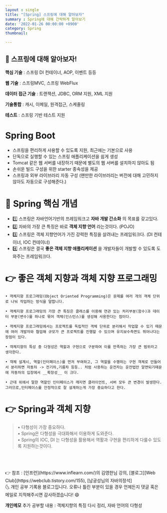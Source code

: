 ```yaml
---
layout : single
title: "[Spring] 스프링에 대해 알아보자"
summary : Spring에 대해 간략하게 알아보기
date: '2022-01-26 00:00:00 +0900'
category: Spring
thumbnail: 

---
```


## 📌 스프링에 대해 알아보자!

**핵심 기술** : 스프링 DI 컨테이너, AOP, 이벤트 등등

**웹 기술** : 스프링MVC, 스프링 WebFlux

**데이터 접근 기술** : 트랜잭션, JDBC, ORM 지원, XML 지원

**기술통합** : 캐시, 이메일, 원격접근, 스케줄링

**테스트** : 스프링 기반 테스트 지원


#  Spring Boot

- 스프링을 편리하게 사용할 수 있도록 지원, 최근에는 기본으로 사용
- 단독으로 실행할 수 있는 스프링 애플리케이션을 쉽게 생성
- Tomcat 같은 웹 서버를 내장하기 때문에 별도의 웹 서버를 설치하지 않아도 됨
- 손쉬운 빌드 구성을 위한 starter 종속성을 제공
- 스프링과 외부 라이브러리 자동 구성 (왠만한 라이브러리는 버전에 대해 고민하지 않아도 자동으로 구성해준다.)




# 🚀 Spring 핵심 개념

- 1️⃣ 스프링은 자바언어기반의 프레임워크고 __자바 개발 간소화__ 의 목표를 갖고있다.
- 2️⃣ 자바의 가장 큰 특징은 바로 __객체 지향 언어__ 라는것이다. (POJO)
- 3️⃣ 스프링은 객체 지향언어가 가진 강력한 특징을 살려내는 프레임워크다. (DI 컨테이너, IOC 컨테이너)
- 4️⃣ 스프링은 결국 __좋은 객체 지향 애플리케이션__ 을 개발자들이 개발할 수 있도록 도와주는 프레임워크다. 

# 👉 좋은 객체 지향과 객체 지향 프로그래밍

```
• 객체지향 프로그래밍(Object Oriented Programming)은 문제를 여러 개의 객체 단위로 나눠 작업하는 방식을 말합니다. 

• 객체지향 프로그래밍의 가장 큰 특징은 클래스를 이용해 연관 있는 처리부분(함수)과 데이터 부분(변수)를 하나로 묶어 객체(인스턴스)를 생성해 사용한다는 점이다.

• 객체지향 프로그래밍에서는 프로젝트를 독립적인 객체 단위로 분리해서 작업할 수 있기 때문에 여러 개발자와 협업해 규모가 큰 프로젝트를 진행할 수 있으며 유지보수측면도 뛰어나다는 장점이 있다.

• 객체지향의 특성 중 다형성은 역할과 구현으로 구분하여 이를 만족하는 가장 큰 범위라고 생각한다.

• 객체 설계시, 역할(인터페이스)를 먼저 부여하고, 그 역할을 수행하는 구현 객체로 만들어서 분리하면 자동차 -> 전기차,기름차 등등.. 처럼 사용하는 운전자는 운전법만 알면되기때문에 자동차의 입장에서 __확장성__ 이 크다.

• 근데 위에서 말한 역할인 인터페이스가 깨지면 클라이언트, 서버 모두 큰 변경이 발생한다. 그러므로,인터페이스를 안정적으로 잘 설계하는게 가장 중요하다고 한다.
```

# 👉 Spring과 객체 지향


>• 다형성이 가장 중요하다.<br>
>• Spring은 다형성을 극대화해서 이용하게 도와준다. <br>
>• Spring의 IOC, DI 는 다형성을 활용해서 역활과 구현을 편리하게 다룰수 있도록 지원하는것이다.


<br>
<br>
<br>
👉 참조 : [인프런](https://www.inflearn.com/)의 김영한님 강의, [블로그][Web Club](https://webclub.tistory.com/155), [남궁성님의 자바의정석] 

<br>
🌜 개인 공부 기록용 블로그입니다. 오류나 틀린 부분이 있을 경우 
언제든지 댓글 혹은 메일로 지적해주시면 감사하겠습니다! 😄
<br>

**개인메모** 
추가 공부할 내용 : 객체지향의 특징 다시 정리, 자바 언어의 다형성 
